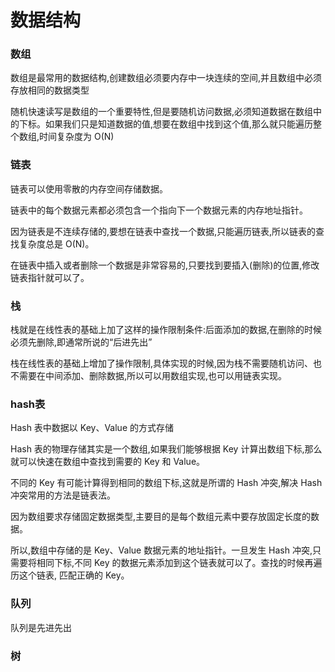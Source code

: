 # 数据结构


### 数组
数组是最常用的数据结构,创建数组必须要内存中一块连续的空间,并且数组中必须存放相同的数据类型

随机快速读写是数组的一个重要特性,但是要随机访问数据,必须知道数据在数组中的下标。如果我们只是知道数据的值,想要在数组中找到这个值,那么就只能遍历整个数组,时间复杂度为 O(N)

### 链表
链表可以使用零散的内存空间存储数据。

链表中的每个数据元素都必须包含一个指向下一个数据元素的内存地址指针。

因为链表是不连续存储的,要想在链表中查找一个数据,只能遍历链表,所以链表的查找复杂度总是 O(N)。

在链表中插入或者删除一个数据是非常容易的,只要找到要插入(删除)的位置,修改链表指针就可以了。

### 栈
栈就是在线性表的基础上加了这样的操作限制条件:后面添加的数据,在删除的时候必须先删除,即通常所说的“后进先出”

栈在线性表的基础上增加了操作限制,具体实现的时候,因为栈不需要随机访问、也不需要在中间添加、删除数据,所以可以用数组实现,也可以用链表实现。

### hash表
Hash 表中数据以 Key、Value 的方式存储

Hash 表的物理存储其实是一个数组,如果我们能够根据 Key 计算出数组下标,那么就可以快速在数组中查找到需要的 Key 和 Value。

不同的 Key 有可能计算得到相同的数组下标,这就是所谓的 Hash 冲突,解决 Hash 冲突常用的方法是链表法。

因为数组要求存储固定数据类型,主要目的是每个数组元素中要存放固定长度的数据。

所以,数组中存储的是 Key、Value 数据元素的地址指针。一旦发生 Hash 冲突,只需要将相同下标,不同 Key 的数据元素添加到这个链表就可以了。查找的时候再遍历这个链表, 匹配正确的 Key。

### 队列
队列是先进先出

### 树
